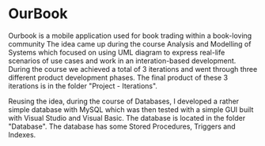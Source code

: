 # OurBook
Ourbook is a mobile application used for book trading within a book-loving community
The idea came up during the course Analysis and Modelling of Systems which focused on using UML diagram to express real-life scenarios of use cases and work in an interation-based development. During the course we achieved a total of 3 iterations and went through three different product development phases. The final product of these 3 iterations is in the folder "Project - Iterations".

Reusing the idea, during the course of Databases, I developed a rather simple database with MySQL which was then tested with a simple GUI built with Visual Studio and Visual Basic. The database is located in the folder "Database". The database has some Stored Procedures, Triggers and Indexes.
